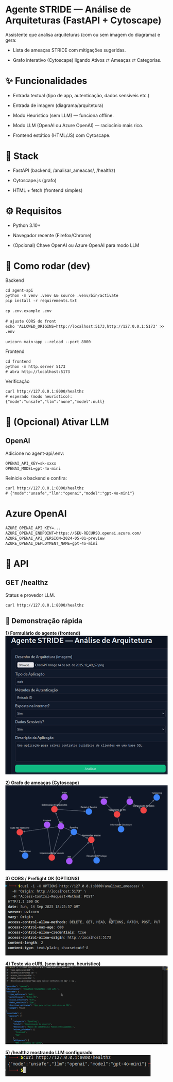 # Agente STRIDE — Análise de Arquiteturas (FastAPI + Cytoscape)

Assistente que analisa arquiteturas (com ou sem imagem do diagrama) e gera:

- Lista de ameaças STRIDE com mitigações sugeridas.

- Grafo interativo (Cytoscape) ligando Ativos ⇄ Ameaças ⇄ Categorias.


# ✨ Funcionalidades

- Entrada textual (tipo de app, autenticação, dados sensíveis etc.)

- Entrada de imagem (diagrama/arquitetura)

- Modo Heurístico (sem LLM) — funciona offline.

- Modo LLM (OpenAI ou Azure OpenAI) — raciocínio mais rico.

- Frontend estático (HTML/JS) com Cytoscape.

# 🧱 Stack

- FastAPI (backend, /analisar_ameacas/, /healthz)

- Cytoscape.js (grafo)

- HTML + fetch (frontend simples)

# ⚙️ Requisitos

- Python 3.10+

- Navegador recente (Firefox/Chrome)

- (Opcional) Chave OpenAI ou Azure OpenAI para modo LLM

# 🚀 Como rodar (dev)

Backend

    cd agent-api
    python -m venv .venv && source .venv/bin/activate
    pip install -r requirements.txt

    cp .env.example .env
    
    # ajuste CORS do front
    echo 'ALLOWED_ORIGINS=http://localhost:5173,http://127.0.0.1:5173' >> .env

    uvicorn main:app --reload --port 8000

Frontend

    cd frontend
    python -m http.server 5173
    # abra http://localhost:5173


Verificação

    curl http://127.0.0.1:8000/healthz
    # esperado (modo heurístico): {"mode":"unsafe","llm":"none","model":null}


# 🤖 (Opcional) Ativar LLM

## OpenAI

Adicione no agent-api/.env:

    OPENAI_API_KEY=sk-xxxx
    OPENAI_MODEL=gpt-4o-mini

Reinicie o backend e confira:

    curl http://127.0.0.1:8000/healthz
    # {"mode":"unsafe","llm":"openai","model":"gpt-4o-mini"}

# Azure OpenAI

    AZURE_OPENAI_API_KEY=...
    AZURE_OPENAI_ENDPOINT=https://SEU-RECURSO.openai.azure.com/
    AZURE_OPENAI_API_VERSION=2024-05-01-preview
    AZURE_OPENAI_DEPLOYMENT_NAME=gpt-4o-mini

# 📡 API
## GET /healthz

Status e provedor LLM.

    curl http://127.0.0.1:8000/healthz


## 📸 Demonstração rápida

**1) Formulário do agente (frontend)**
![Formulário de análise](imagens/01-front-form.png)

**2) Grafo de ameaças (Cytoscape)**
![Grafo gerado (STRIDE)](imagens/02-front-graph.png)

**3) CORS / Preflight OK (OPTIONS)**
![Preflight OPTIONS com CORS permitido](imagens/05-network-ok.png)

**4) Teste via cURL (sem imagem, heurístico)**
![cURL com resposta JSON (heurístico)](imagens/06-curl-sem-imagem.png)

**5) /healthz mostrando LLM configurado**
![Healthz com provider/modelo](imagens/fsz.png)
